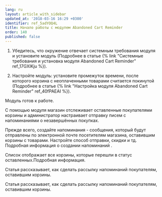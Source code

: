 ```yaml
---
lang: ru
layout: article_with_sidebar
updated_at: '2018-03-16 16:29 +0300'
identifier: ref_5adYOQ4L
title: Начало работы с модулем Abandoned Cart Reminder
order: 140
published: false
---
```

1.  Убедитесь, что окружение отвечает системным требования модуля и установите модуль (Подробнее в статье {% link "Системные требования и установка модуля Abandoned Cart Reminder" ref_17GXlKju %}).

2.  Настройте модуль: установите промежуток времени, после которого корзина с неоплаченными товарами считается покинутой (Подробнее в статье {% link "Настройка модуля  Abandoned Cart Reminder" ref_40fPAEAI %}).

Модуль готов к работе.

С помощью модуля магазин отслеживает оставленные покупателями корзины и администратор настраивает отправку писем с напоминаниями о незавершённых покупках.

Прежде всего, создайте напоминания - сообщения, который будут отправлены по электронной почте посетителям магазина, оставившим корзины с товарами. Настройте способ отправки, скидки и тд. Подробная информация о создании напоминаний .

Список отображает все корзины, которые перешли в статус оставленных.Подробная информация.

Статья рассказывает, как сделать рассылку напоминаний покупателям, оставившим корзины. 

Статья рассказывает, как сделать рассылку напоминаний покупателям, оставившим корзины.


